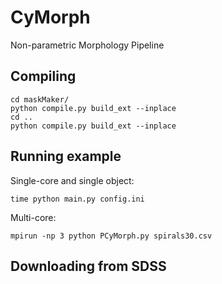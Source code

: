 # CyMorph
Non-parametric Morphology Pipeline

## Compiling

    cd maskMaker/
    python compile.py build_ext --inplace
    cd ..
    python compile.py build_ext --inplace
 
## Running example
Single-core and single object:


    time python main.py config.ini
Multi-core:


    mpirun -np 3 python PCyMorph.py spirals30.csv
    
    
## Downloading from SDSS


